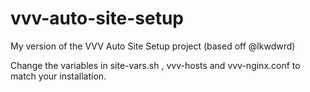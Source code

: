 vvv-auto-site-setup
===================

My version of the VVV Auto Site Setup project (based off @lkwdwrd)

Change the variables in site-vars.sh , vvv-hosts and vvv-nginx.conf to match your installation.